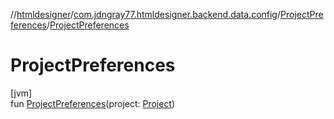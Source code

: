 //[htmldesigner](../../../index.md)/[com.jdngray77.htmldesigner.backend.data.config](../index.md)/[ProjectPreferences](index.md)/[ProjectPreferences](-project-preferences.md)

# ProjectPreferences

[jvm]\
fun [ProjectPreferences](-project-preferences.md)(project: [Project](../../com.jdngray77.htmldesigner.backend.data/-project/index.md))
